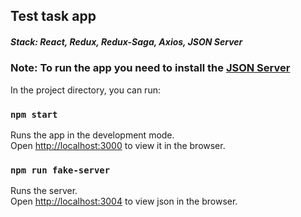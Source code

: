 ## Test task app

##### Stack: React, Redux, Redux-Saga, Axios, JSON Server

### Note: To run the app you need to install the [JSON Server](https://github.com/typicode/json-server)

In the project directory, you can run:

### `npm start`

Runs the app in the development mode.\
Open [http://localhost:3000](http://localhost:3000) to view it in the browser.

### `npm run fake-server`

Runs the server.\
Open [http://localhost:3004](http://localhost:3004) to view json in the browser.




